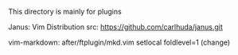 This directory is mainly for plugins

Janus: Vim Distribution
  src: https://github.com/carlhuda/janus.git

vim-markdown: after/ftplugin/mkd.vim setlocal foldlevel=1 (change)
